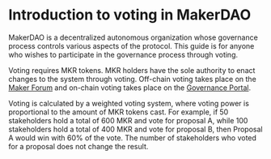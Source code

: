 # Introduction to voting in MakerDAO
MakerDAO is a decentralized autonomous organization whose governance process controls various aspects of the protocol. This guide is for anyone who wishes to participate in the governance process through voting.

Voting requires MKR tokens. MKR holders have the sole authority to enact changes to the system through voting. Off-chain voting takes place on the [Maker Forum](https://forum.makerdao.com) and on-chain voting takes place on the [Governance Portal](https://vote.makerdao.com/). 

Voting is calculated by a weighted voting system, where voting power is proportional to the amount of MKR tokens cast. For example, if 50 stakeholders hold a total of 600 MKR and vote for proposal A, while 100 stakeholders hold a total of 400 MKR and vote for proposal B, then Proposal A would win with 60% of the vote. The number of stakeholders who voted for a proposal does not change the result.